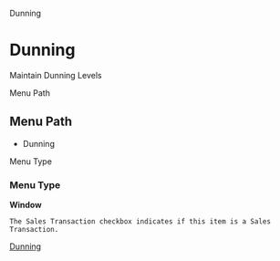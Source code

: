 
Dunning
# Dunning


Maintain Dunning Levels

Menu Path
## Menu Path



- Dunning

Menu Type
### Menu Type

**Window**

```
The Sales Transaction checkbox indicates if this item is a Sales Transaction.
```

[Dunning](functional-guide/window/window-dunning.md)